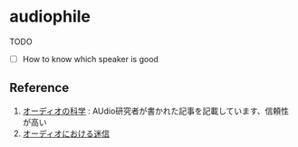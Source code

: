 # audiophile

TODO

- [ ] How to know which speaker is good

## Reference

1. [オーディオの科学](https://www.ne.jp/asahi/shiga/home/MyRoom/Audio.htm) : AUdio研究者が書かれた記事を記載しています、信頼性が高い
2. [オーディオにおける迷信](https://www.ne.jp/asahi/solanon/non/audio/audio1.html)